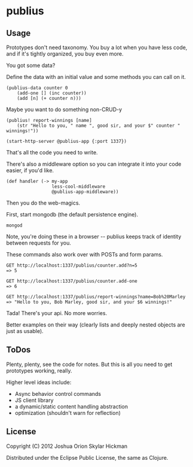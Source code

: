 # publius



## Usage

Prototypes don't need taxonomy. You buy a lot when you have less code, and if it's tightly organized, you buy even more.

You got some data?

Define the data with an initial value and some methods you can call on it.

	(publius-data counter 0
	    (add-one [] (inc counter))
	    (add [n] (+ counter n)))

Maybe you want to do something non-CRUD-y

	(publius! report-winnings [name]
	    (str "Hello to you, " name ", good sir, and your $" counter " winnings!"))

	(start-http-server @publius-app {:port 1337})

That's all the code you need to write. 

There's also a middleware option so you can integrate it into your code easier, if you'd like.

	(def handler (-> my-app
        	         less-cool-middleware
                	 @publius-app-middleware))

Then you do the web-magics. 

First, start mongodb (the default persistence engine).

	mongod

Note, you're doing these in a browser -- publius keeps track of identity between requests for you.

These commands also work over with POSTs and form params.

	GET http://localhost:1337/publius/counter.add?n=5
	=> 5

	GET http://localhost:1337/publius/counter.add-one
	=> 6

	GET http://localhost:1337/publius/report-winnings?name=Bob%20Marley
	=> "Hello to you, Bob Marley, good sir, and your $6 winnings!"

Tada! There's your api. No more worries. 

Better examples on their way (clearly lists and deeply nested objects are just as usable). 

## ToDos

Plenty, plenty, see the code for notes. But this is all you need to get prototypes working, really.

Higher level ideas include:
* Async behavior control commands
* JS client library
* a dynamic/static content handling abstraction
* optimization (shouldn't warn for reflection)

## License

Copyright (C) 2012 Joshua Orion Skylar Hickman

Distributed under the Eclipse Public License, the same as Clojure.
